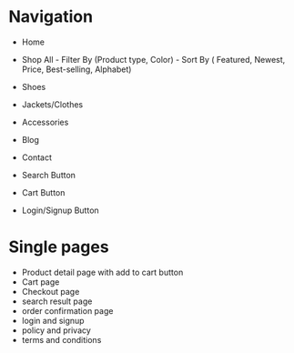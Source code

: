 # Navigation

- Home
- Shop All - Filter By (Product type, Color) - Sort By ( Featured, Newest,
  Price, Best-selling, Alphabet)
- Shoes
- Jackets/Clothes
- Accessories
- Blog
- Contact

- Search Button
- Cart Button
- Login/Signup Button

# Single pages

- Product detail page with add to cart button
- Cart page
- Checkout page
- search result page
- order confirmation page
- login and signup
- policy and privacy
- terms and conditions
